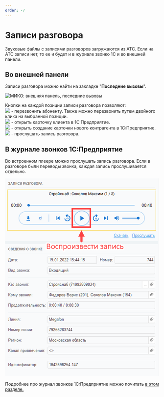 ```yaml
---
order: -7
---
```


# Записи разговора
Звуковые файлы с записями разговоров загружаются из АТС. Если на АТС записи нет, то ее и будет и в журнале звонко 1С и во внешней панели. 

## Во внешней панели
Записи разговора можно найти на закладке "**Последние вызовы**".

<img class="miko-shadow img-zoomable"  
    src="/assets/panel/call-records/cti_zapisi_0.png"
    data-original="/assets/panel/call-records/cti_zapisi_0.png"
    srcset="/assets/panel/call-records/cti_zapisi_0_prev.png 1x, /assets/panel/call-records/cti_zapisi_0.png 2x" 
    alt="МИКО: внешняя панель, последние вызовы"
/> 

Кнопки на каждой позиции записи разговора позволяют:  
![](~/assets/panel/call-records/cti_znachok_trubki.png) - перезвонить абоненту. Также можно перезвонить путем двойного клика на выбранной позиции.  
![](~/assets/panel/call-records/cti_znachok_chelovechka.png) - открыть карточку клиента в 1С:Предприятие.  
![](~/assets/panel/call-records/cti_znachok_chelovechka_plus.png) - открыть создание карточки нового контрагента в 1С:Предприятие.  
![](~/assets/panel/call-records/cti_znachok_treugol.png) - прослушать запись разговора.

## В журнале звонков 1С:Предприятие
Во встроенном плеере можно прослушать запись разговора.
Если в разговоре были переводы звонка, каждая запись прослушивается отдельно.

<img class="miko-shadow img-zoomable"  
    src="/assets/panel/call-records/cti_zapisi_2.png"
    alt="МИКО: прослушивание записи во встроенном плеере"
/> 

Подробнее про журнал звонков 1С:Предприятие можно почитать [в этом разделе.](~/user-guides/journal/calls-and-records/)


